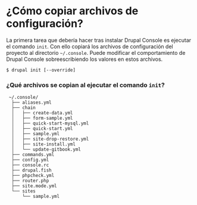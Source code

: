 # ¿Cómo copiar archivos de configuración?
La primera tarea que debería hacer tras instalar Drupal Console es ejecutar el comando `init`. Con ello copiará los archivos de configuración del proyecto al directorio `~/.console`. Puede modificar el comportamiento de Drupal Console sobreescribiendo los valores en estos archivos.
 
 ```
 $ drupal init [--override]
 ```
 
### ¿Qué archivos se copian al ejecutar el comando `init`?
```
 ~/.console/
  ├── aliases.yml
  ├── chain
  │   ├── create-data.yml
  │   ├── form-sample.yml
  │   ├── quick-start-mysql.yml
  │   ├── quick-start.yml
  │   ├── sample.yml
  │   ├── site-drop-restore.yml
  │   ├── site-install.yml
  │   └── update-gitbook.yml
  ├── commands.yml
  ├── config.yml
  ├── console.rc
  ├── drupal.fish
  ├── phpcheck.yml
  ├── router.php
  ├── site.mode.yml
  └── sites
      └── sample.yml 
```
